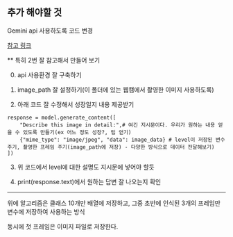 ## 추가 해야할 것

Gemini api 사용하도록 코드 변경


[참고 링크](https://www.magicaiprompts.com/docs/develop-ai-service/gemeni-multimodal-api/)


** 특히 2번 잘 참고해서 만들어 보기


0. api 사용환경 잘 구축하기

1. image_path 잘 설정하기(이 폴더에 있는 웹캠에서 촬영한 이미지 사용하도록)

2. 아래 코드 잘 수정해서 성장일지 내용 제공받기


```
response = model.generate_content([
    "Describe this image in detail:",# 여긴 지시문이다. 우리가 원하는 내용 얻을 수 있도록 만들기(ex 어느 정도 성장?, 팁 얻기)
    {"mime_type": "image/jpeg", "data": image_data} # level이 저장된 변수 주기, 촬영한 프레임 주기(image_path에 저장) - 다양한 방식으로 데이터 전달해보기)
])

```


3. 위 코드에서 level에 대한 설명도 지시문에 넣어야 할듯


4. print(response.text)에서 원하는 답변 잘 나오는지 확인


---
위에 알고리즘은 클래스 10개만 배열에 저장하고, 그중 초반에 인식된 3개의 프레임만 변수에 저장하여 사용하는 방식


동시에 첫 프레임은 이미지 파일로 저장한다.
